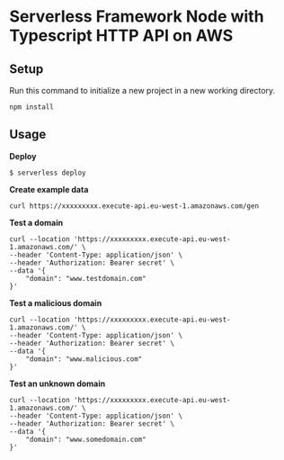 <!--
title: 'AWS Simple HTTP Endpoint example in NodeJS with Typescript'
description: 'This template demonstrates how to make a simple HTTP API with Node.js and Typescript running on AWS Lambda and API Gateway using the Serverless Framework v3.'
layout: Doc
framework: v3
platform: AWS
language: nodeJS
authorLink: 'https://github.com/serverless'
authorName: 'Serverless, inc.'
authorAvatar: 'https://avatars1.githubusercontent.com/u/13742415?s=200&v=4'
-->

# Serverless Framework Node with Typescript HTTP API on AWS

## Setup

Run this command to initialize a new project in a new working directory.

```
npm install
```

## Usage

**Deploy**

```
$ serverless deploy
```


**Create example data**

```
curl https://xxxxxxxxx.execute-api.eu-west-1.amazonaws.com/gen
```

**Test a domain**

```
curl --location 'https://xxxxxxxxx.execute-api.eu-west-1.amazonaws.com/' \
--header 'Content-Type: application/json' \
--header 'Authorization: Bearer secret' \
--data '{
    "domain": "www.testdomain.com"
}'
```

**Test a malicious domain**
```
curl --location 'https://xxxxxxxxx.execute-api.eu-west-1.amazonaws.com/' \
--header 'Content-Type: application/json' \
--header 'Authorization: Bearer secret' \
--data '{
    "domain": "www.malicious.com"
}'
```

**Test an unknown domain**
```
curl --location 'https://xxxxxxxxx.execute-api.eu-west-1.amazonaws.com/' \
--header 'Content-Type: application/json' \
--header 'Authorization: Bearer secret' \
--data '{
    "domain": "www.somedomain.com"
}'
```

